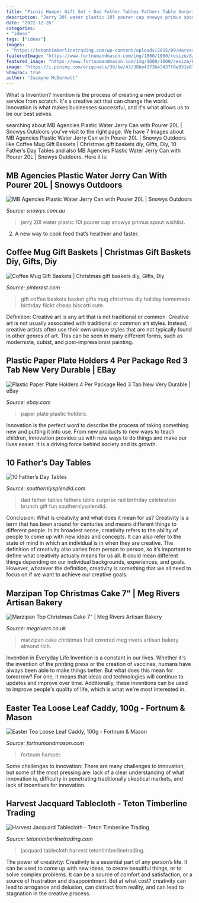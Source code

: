 ```yaml
---
title: "Picnic Hamper Gift Set ~ Dad Father Tables Fathers Table Surprise Rad Birthday Celebration Brunch Gift Fun Southernlysplendid"
description: "Jerry 20l water plastic 10l pourer cap snowys primus spout wishlist"
date: "2022-12-26"
categories:
- "ideas"
tags: ["ideas"]
images:
- "https://tetontimberlinetrading.com/wp-content/uploads/2015/09/Harvest-Jacquard-TableclothD.jpg"
featuredImage: "https://www.fortnumandmason.com/img/1000/1000/resize/8/0/8025793_easter21_detail_1.jpg"
featured_image: "https://www.fortnumandmason.com/img/1000/1000/resize/8/0/8025793_easter21_detail_1.jpg"
image: "https://i.pinimg.com/originals/38/be/43/38be4373b43437f0e931e87600e1ae63.jpg"
ShowToc: true
author: "Jazmyne McDermott"
---
```



What is Invention?
Invention is the process of creating a new product or service from scratch. It's a creative act that can change the world. Innovation is what makes businesses successful, and it's what allows us to be our best selves.

	

		
searching about MB Agencies Plastic Water Jerry Can with Pourer 20L | Snowys Outdoors you've visit to the right page. We have 7 Images about MB Agencies Plastic Water Jerry Can with Pourer 20L | Snowys Outdoors like Coffee Mug Gift Baskets | Christmas gift baskets diy, Gifts, Diy, 10 Father’s Day Tables and also MB Agencies Plastic Water Jerry Can with Pourer 20L | Snowys Outdoors. Here it is:
		
    
## MB Agencies Plastic Water Jerry Can With Pourer 20L | Snowys Outdoors

<img loading=lazy src="https://images.snowys.com.au/content/images/thumbs/0006749_plastic-water-jerry-can-20l_1100.jpeg" onerror="this.onerror=null;this.src='https://tse3.mm.bing.net/th?id=OIP.O55rpjkwIEujm_Z6eJnW3AHaKS&amp;pid=15.1';" alt="MB Agencies Plastic Water Jerry Can with Pourer 20L | Snowys Outdoors">

_Source: snowys.com.au_

>jerry 20l water plastic 10l pourer cap snowys primus spout wishlist. 

	

2. A new way to cook food that’s healthier and faster.

    
## Coffee Mug Gift Baskets | Christmas Gift Baskets Diy, Gifts, Diy

<img loading=lazy src="https://i.pinimg.com/originals/38/be/43/38be4373b43437f0e931e87600e1ae63.jpg" onerror="this.onerror=null;this.src='https://tse2.mm.bing.net/th?id=OIP.4ZAv3LFxWgjANOQR7kLvIAHaJ4&amp;pid=15.1';" alt="Coffee Mug Gift Baskets | Christmas gift baskets diy, Gifts, Diy">

_Source: pinterest.com_

>gift coffee baskets basket gifts mug christmas diy holiday homemade birthday flickr cheap biscotti cute. 

	

Definition: Creative art is any art that is not traditional or common.
Creative art is not usually associated with traditional or common art styles. Instead, creative artists often use their own unique styles that are not typically found in other genres of art. This can be seen in many different forms, such as moderniste, cubist, and post-impressionist painting.

    
## Plastic Paper Plate Holders 4 Per Package Red 3 Tab New Very Durable | EBay

<img loading=lazy src="http://i.ebayimg.com/images/i/320821953609-0-1/s-l1000.jpg" onerror="this.onerror=null;this.src='https://tse1.mm.bing.net/th?id=OIP.jtM2D54wSyGbQhmwL13WgQHaJ4&amp;pid=15.1';" alt="Plastic Paper Plate Holders 4 Per Package Red 3 Tab New Very Durable | eBay">

_Source: ebay.com_

>paper plate plastic holders. 

	

Innovation is the perfect word to describe the process of taking something new and putting it into use. From new products to new ways to teach children, innovation provides us with new ways to do things and make our lives easier. It is a driving force behind society and its growth.

    
## 10 Father’s Day Tables

<img loading=lazy src="http://www.southernlysplendid.com/wp-content/uploads/2017/06/dad6.jpg" onerror="this.onerror=null;this.src='https://tse3.mm.bing.net/th?id=OIP.zdCG1A-W4uj9XXYk1nOQ8wHaLp&amp;pid=15.1';" alt="10 Father’s Day Tables">

_Source: southernlysplendid.com_

>dad father tables fathers table surprise rad birthday celebration brunch gift fun southernlysplendid. 

	

Conclusion: What is creativity and what does it mean for us?
Creativity is a term that has been around for centuries and means different things to different people. In its broadest sense, creativity refers to the ability of people to come up with new ideas and concepts. It can also refer to the state of mind in which an individual is in when they are creative. The definition of creativity also varies from person to person, so it’s important to define what creativity actually means for us all. It could mean different things depending on our individual backgrounds, experiences, and goals. However, whatever the definition, creativity is something that we all need to focus on if we want to achieve our creative goals.

    
## Marzipan Top Christmas Cake 7&quot; | Meg Rivers Artisan Bakery

<img loading=lazy src="http://cdn.shopify.com/s/files/1/0002/7803/6521/products/websave_MarziTop_1200x630.jpg?v=1531952912" onerror="this.onerror=null;this.src='https://tse4.mm.bing.net/th?id=OIP.cEWQT-0nEHw6EcUls9ZspwHaFj&amp;pid=15.1';" alt="Marzipan Top Christmas Cake 7&quot; | Meg Rivers Artisan Bakery">

_Source: megrivers.co.uk_

>marzipan cake christmas fruit covered meg rivers artisan bakery almond rich. 

	

Invention in Everyday Life
Invention is a constant in our lives. Whether it's the invention of the printing press or the creation of vaccines, humans have always been able to make things better. But what does this mean for tomorrow? For one, it means that ideas and technologies will continue to updates and improve over time. Additionally, these inventions can be used to improve people's quality of life, which is what we're most interested in.

    
## Easter Tea Loose Leaf Caddy, 100g - Fortnum &amp; Mason

<img loading=lazy src="https://www.fortnumandmason.com/img/1000/1000/resize/8/0/8025793_easter21_detail_1.jpg" onerror="this.onerror=null;this.src='https://tse4.mm.bing.net/th?id=OIP.jiuy8VmKtmfWUCNrG6IZ2wHaHa&amp;pid=15.1';" alt="Easter Tea Loose Leaf Caddy, 100g - Fortnum &amp; Mason">

_Source: fortnumandmason.com_

>fortnum hamper. 

	

Some challenges to innovation:
There are many challenges to innovation, but some of the most pressing are: lack of a clear understanding of what innovation is, difficulty in penetrating traditionally skeptical markets, and lack of incentives for innovation.

    
## Harvest Jacquard Tablecloth - Teton Timberline Trading

<img loading=lazy src="https://tetontimberlinetrading.com/wp-content/uploads/2015/09/Harvest-Jacquard-TableclothD.jpg" onerror="this.onerror=null;this.src='https://tse3.mm.bing.net/th?id=OIP.5v5rhVOp79ldw4wAnTGX2QHaHa&amp;pid=15.1';" alt="Harvest Jacquard Tablecloth - Teton Timberline Trading">

_Source: tetontimberlinetrading.com_

>jacquard tablecloth harvest tetontimberlinetrading. 

	

The power of creativity:
Creativity is a essential part of any person’s life. It can be used to come up with new ideas, to create beautiful things, or to solve complex problems. It can be a source of comfort and satisfaction, or a source of frustration and disappointment. But at what cost? creativity can lead to arrogance and delusion, can distract from reality, and can lead to stagnation in the creative process.

